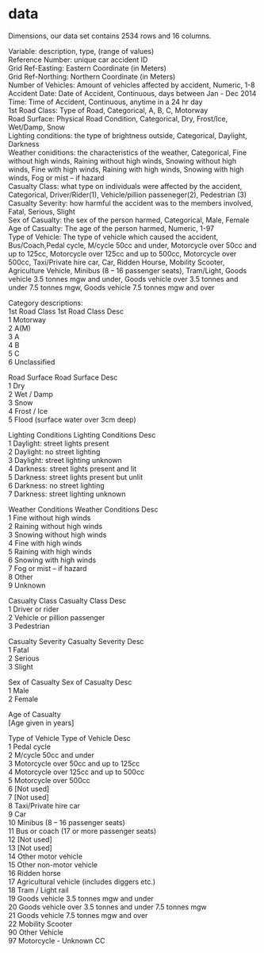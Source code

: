 # data

Dimensions, our data set contains 2534 rows and 16 columns.  

Variable: description, type, (range of values)  
Reference Number: unique car accident ID  
Grid Ref-Easting: Eastern Coordinate (in Meters)  
Grid Ref-Northing: Northern Coordinate (in Meters)  
Number of Vehicles: Amount of vehicles affected by accident, Numeric, 1-8  
Accident Date: Date of Accident, Continuous, days between Jan - Dec 2014  
Time: Time of Accident, Continuous, anytime in a 24 hr day  
1st Road Class: Type of Road, Categorical, A, B, C, Motorway  
Road Surface: Physical Road Condition, Categorical, Dry, Frost/Ice, Wet/Damp, Snow  
Lighting conditions: the type of brightness outside, Categorical, Daylight, Darkness  
Weather coniditions: the characteristics of the weather, Categorical, Fine without high winds, Raining without high winds, Snowing without high winds, Fine with high winds, Raining with high winds, Snowing with high winds, Fog or mist – if hazard  
Casualty Class: what type on individuals were affected by the accident, Categorical, Driver/Rider(1), Vehicle/pillion passeneger(2), Pedestrian (3)  
Casualty Severity: how harmful the accident was to the members involved, Fatal, Serious, Slight  
Sex of Casualty: the sex of the person harmed, Categorical, Male, Female  
Age of Casualty: The age of the person harmed, Numeric, 1-97  
Type of Vehicle: The type of vehicle which caused the accident, Bus/Coach,Pedal cycle, M/cycle 50cc and under, Motorcycle over 50cc and up to 125cc,	Motorcycle over 125cc and up to 500cc,	Motorcycle over 500cc, Taxi/Private hire car, Car, Ridden Hourse, Mobility Scooter, Agriculture Vehicle, 	Minibus (8 – 16 passenger seats), Tram/Light, Goods vehicle 3.5 tonnes mgw and under, Goods vehicle over 3.5 tonnes and under 7.5 tonnes mgw, Goods vehicle 7.5 tonnes mgw and over  
 
Category descriptions:  
1st Road Class	1st Road Class Desc  
1	Motorway  
2	A(M)  
3	A  
4	B  
5	C  
6	Unclassified  
	
Road Surface	Road Surface Desc  
1	Dry  
2	Wet / Damp  
3	Snow  
4	Frost / Ice  
5	Flood (surface water over 3cm deep)  
	
Lighting Conditions	Lighting Conditions Desc  
1	Daylight: street lights present  
2	Daylight: no street lighting  
3	Daylight: street lighting unknown  
4	Darkness: street lights present and lit  
5	Darkness: street lights present but unlit  
6	Darkness: no street lighting  
7	Darkness: street lighting unknown  
	
Weather Conditions	Weather Conditions Desc  
1	Fine without high winds  
2	Raining without high winds  
3	Snowing without high winds  
4	Fine with high winds  
5	Raining with high winds  
6	Snowing with high winds  
7	Fog or mist – if hazard  
8	Other  
9	Unknown  
	
Casualty Class	Casualty Class Desc  
1	Driver or rider  
2	Vehicle or pillion passenger  
3	Pedestrian  
	
Casualty Severity	Casualty Severity Desc  
1	Fatal  
2	Serious  
3	Slight  
	
Sex of Casualty	Sex of Casualty Desc  
1	Male  
2	Female  
	
Age of Casualty	 
[Age given in years]	
	
Type of Vehicle	Type of Vehicle Desc  
1	Pedal cycle  
2	M/cycle 50cc and under  
3	Motorcycle over 50cc and up to 125cc  
4	Motorcycle over 125cc and up to 500cc  
5	Motorcycle over 500cc  
6	[Not used]  
7	[Not used]  
8	Taxi/Private hire car  
9	Car  
10	Minibus (8 – 16 passenger seats)  
11	Bus or coach (17 or more passenger seats)  
12	[Not used]  
13	[Not used]  
14	Other motor vehicle  
15	Other non-motor vehicle  
16	Ridden horse  
17	Agricultural vehicle (includes diggers etc.)  
18	Tram / Light rail  
19	Goods vehicle 3.5 tonnes mgw and under  
20	Goods vehicle over 3.5 tonnes and under 7.5 tonnes mgw  
21	Goods vehicle 7.5 tonnes mgw and over  
22	Mobility Scooter  
90	Other Vehicle  
97	Motorcycle - Unknown CC